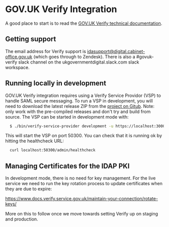 # GOV.UK Verify Integration

A good place to start is to read the [GOV.UK Verify technical documentation](https://www.docs.verify.service.gov.uk/#gov-uk-verify-technical-documentation).

## Getting support

The email address for Verify support is idasupport@digital.cabinet-office.gov.uk
(which goes through to Zendesk). There is also a #govuk-verify slack channel
on the ukgovernmentdigital.slack.com slack workspace.

## Running locally in development

GOV.UK Verify integration requires using a Verify Service Providor (VSP)
to handle SAML secure messaging. To run a VSP in development, you will
need to download the latest release ZIP from the [project on Gitub](https://github.com/alphagov/verify-service-provider/releases).
Note: only work with the pre-compiled releases and don't try and build from
source. The VSP can be started in development mode with:

```bash
  $ ./bin/verify-service-provider development -u https://localhost:3000/verify/response
```

This will start the VSP on port 50300. You can check that it is running ok by
hitting the healthcheck URL:

```bash
  curl localhost:50300/admin/healthcheck
```

## Managing Certificates for the IDAP PKI

In development mode, there is no need for key management. For the live service
we need to run the key rotation process to update certificates when they are
due to expire:

https://www.docs.verify.service.gov.uk/maintain-your-connection/rotate-keys/

More on this to follow once we move towards setting Verify up on staging and
production.
